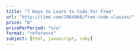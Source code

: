 ```yaml
---
title: "7 Ways to Learn to Code for Free"
url: "http://time.com/3964968/free-code-classes/"
price: "0"
pricePerPeriod: "n/a"
format: "reference"
subject: [html, javascript, ruby]
---
```

